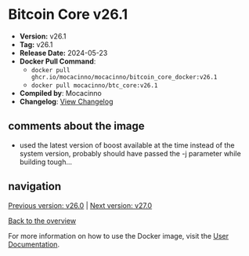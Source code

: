 # Bitcoin Core v26.1

- **Version:** v26.1
- **Tag:** v26.1
- **Release Date:** 2024-05-23
- **Docker Pull Command**:
  - `docker pull ghcr.io/mocacinno/mocacinno/bitcoin_core_docker:v26.1`
  - `docker pull mocacinno/btc_core:v26.1`
- **Compiled by**: Mocacinno
- **Changelog**: [View Changelog](https://github.com/bitcoin/bitcoin/blob/v26.1/doc/release-notes.md)

## comments about the image

- used the latest version of boost available at the time instead of the system version, probably should have passed the -j parameter while building tough...

## navigation

[Previous version: v26.0](./v26.0.md) | [Next version: v27.0](./v27.0.md)

[Back to the overview](./Readme.md)

For more information on how to use the Docker image, visit the [User Documentation](../userdocs/Readme.md).
